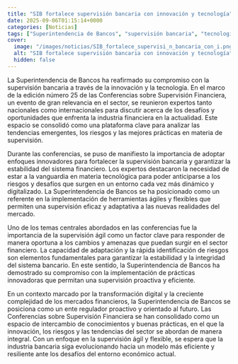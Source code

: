 ```yaml
---
title: "SIB fortalece supervisión bancaria con innovación y tecnología"
date: 2025-09-06T01:15:14+0000
categories: [Noticias]
tags: ["Superintendencia de Bancos", "supervisión bancaria", "tecnología", "innovación", "riesgos", "sistema financiero", "supervisión ágil."]
cover:
  image: "/images/noticias/SIB_fortalece_supervisi_n_bancaria_con_i.png"
  alt: "SIB fortalece supervisión bancaria con innovación y tecnología"
  hidden: false
---
```


La Superintendencia de Bancos ha reafirmado su compromiso con la supervisión bancaria a través de la innovación y la tecnología. En el marco de la edición número 25 de las Conferencias sobre Supervisión Financiera, un evento de gran relevancia en el sector, se reunieron expertos tanto nacionales como internacionales para discutir acerca de los desafíos y oportunidades que enfrenta la industria financiera en la actualidad. Este espacio se consolidó como una plataforma clave para analizar las tendencias emergentes, los riesgos y las mejores prácticas en materia de supervisión.

Durante las conferencias, se puso de manifiesto la importancia de adoptar enfoques innovadores para fortalecer la supervisión bancaria y garantizar la estabilidad del sistema financiero. Los expertos destacaron la necesidad de estar a la vanguardia en materia tecnológica para poder anticiparse a los riesgos y desafíos que surgen en un entorno cada vez más dinámico y digitalizado. La Superintendencia de Bancos se ha posicionado como un referente en la implementación de herramientas ágiles y flexibles que permiten una supervisión eficaz y adaptativa a las nuevas realidades del mercado.

Uno de los temas centrales abordados en las conferencias fue la importancia de la supervisión ágil como un factor clave para responder de manera oportuna a los cambios y amenazas que puedan surgir en el sector financiero. La capacidad de adaptación y la rápida identificación de riesgos son elementos fundamentales para garantizar la estabilidad y la integridad del sistema bancario. En este sentido, la Superintendencia de Bancos ha demostrado su compromiso con la implementación de prácticas innovadoras que permitan una supervisión proactiva y eficiente.

En un contexto marcado por la transformación digital y la creciente complejidad de los mercados financieros, la Superintendencia de Bancos se posiciona como un ente regulador proactivo y orientado al futuro. Las Conferencias sobre Supervisión Financiera se han consolidado como un espacio de intercambio de conocimientos y buenas prácticas, en el que la innovación, los riesgos y las tendencias del sector se abordan de manera integral. Con un enfoque en la supervisión ágil y flexible, se espera que la industria bancaria siga evolucionando hacia un modelo más eficiente y resiliente ante los desafíos del entorno económico actual.
